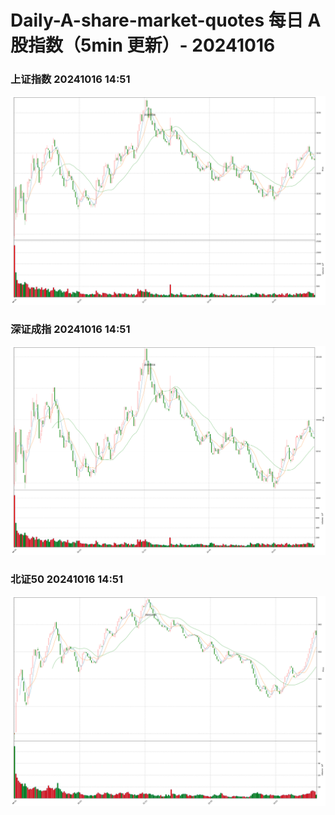 
# Daily-A-share-market-quotes 每日 A 股指数（5min 更新）- 20241016

### 上证指数 20241016 14:51
![](./fig/2024/10/20241016-sh000001.png)

### 深证成指 20241016 14:51
![](./fig/2024/10/20241016-sz399001.png)

### 北证50 20241016 14:51
![](./fig/2024/10/20241016-bj899050.png)

